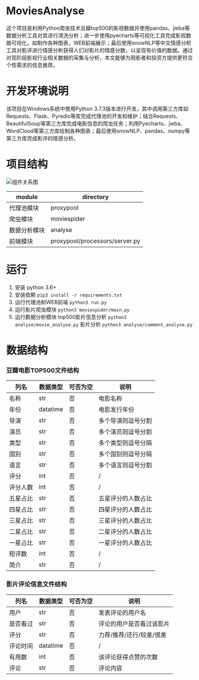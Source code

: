 # MoviesAnalyse

这个项目是利用Python爬虫技术豆瓣top500的影视数据并使用pandas、jieba等数据分析工具对其进行清洗分析；进一步使用pyecharts等可视化工具完成影视数据可视化，如制作各种图表，WEB前端展示；最后使用snowNLP等中文情感分析工具对影评进行情感分析获得人们对影片的情感分数，以呈现有价值的数据。通过对现阶段影视行业相关数据的采集与分析，本文能够为观影者和投资方提供更符合个性需求的信息推荐。

# 开发环境说明
该项目在Windows系统中使用Python 3.7.3版本进行开发，其中调用第三方库如Requests、Flask、Pyredis等库完成代理池的开发和维护；结合Requests、BeautifulSoup等第三方库完成电影信息的爬虫任务；利用Pyecharts、jieba、WordCloud等第三方库绘制各种图表；最后使用snowNLP、pandas、numpy等第三方库完成影评的情感分析。

# 项目结构
![组件关系图](https://s1.ax1x.com/2020/03/23/8TFgDx.png)

|    module    | directory |
| ---------- | ---------- |
| 代理池模块 |  proxypool   |
| 爬虫模块   |  moviespider |
| 数据分析模块   |  analyse |
| 前端模块   |  proxypool/processors/server.py |


# 运行

1. 安装 python 3.6+
2. 安装依赖
   `pip3 install -r requirements.txt`
3. 运行代理池和WEB前端
   `python3 run.py `
4. 运行影片爬虫模块
   `python3 moviespider/main.py`
5. 运行数据分析模块
   top500影片信息分析
   `python3 analyse/movie_analyse.py`
   影片分析
   `python3 analyse/comment_analyse.py`

# 数据结构

### 豆瓣电影TOP500文件结构

|列名|数据类型|可否为空|说明|
| ---------- | ---------- | ---- | ---------- |
|名称|str|否|电影名称|
|年份|datatime|否|电影发行年份|
|导演|str|否|多个导演则逗号分割|
|演员|str|否|多个演员则逗号分割|
|类型|str|否|多个类型则逗号分隔|
|国别|str|否|多个国别则逗号分隔|
|语言|str|否|多个语言则逗号分割|
|评分|int|否|/|
|评分人数|int|否|/|
|五星占比|str|否|五星评分的人数占比|
|四星占比|str|否|四星评分的人数占比|
|三星占比|str|否|三星评分的人数占比|
|二星占比|str|否|二星评分的人数占比|
|一星占比|str|否|一星评分的人数占比|
|短评数|int|否|/|
|简介|str|否|/|

### 影片评论信息文件结构

|列名|数据类型|可否为空|说明|
| ---------- | ---------- | ---- | ---------- |
|用户|str|否|发表评论的用户名|
|是否看过|str|否|评论的用户是否看过该影片|
|评分|str|否|力荐/推荐/还行/较差/很差|
|评论时间|datatime|否|/|
|有用数|int|否|该评论获得点赞的次数|
|评论|str|否|评论内容|
